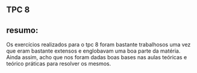 ## TPC 8 

## resumo:

Os exercícios realizados para o tpc 8 foram bastante trabalhosos uma vez que eram bastante extensos e englobavam uma boa parte da matéria. Ainda assim, acho que nos foram dadas boas bases nas aulas teóricas e teórico práticas para resolver os mesmos.
